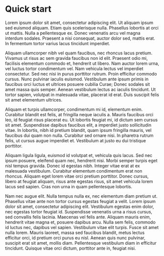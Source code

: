 # Quick start

Lorem ipsum dolor sit amet, consectetur adipiscing elit. Ut aliquam ipsum sed euismod aliquam. Etiam quis scelerisque nulla. Phasellus lobortis at orci ut mattis. Nulla a pellentesque ex. Donec venenatis arcu vel magna interdum sodales. Praesent a nisi consequat, auctor dolor sed, mattis erat. In fermentum tortor varius lacus tincidunt imperdiet.

Aliquam ullamcorper nibh vel quam faucibus, nec rhoncus lacus pretium. Vivamus ut risus ac sem gravida faucibus non id elit. Praesent odio mi, facilisis elementum commodo et, hendrerit ut libero. Nam auctor lorem urna, vel luctus tortor condimentum vel. Nam vehicula lectus vel imperdiet consectetur. Sed nec nisi in purus porttitor rutrum. Proin efficitur commodo cursus. Nunc pulvinar iaculis euismod. Vestibulum ante ipsum primis in faucibus orci luctus et ultrices posuere cubilia Curae; Donec sodales sit amet massa quis semper. Aenean vestibulum lectus ac iaculis tincidunt. Ut tortor sapien, volutpat in malesuada vitae, placerat id erat. Duis suscipit felis sit amet elementum ultrices.

Aliquam et turpis ullamcorper, condimentum mi id, elementum enim. Curabitur blandit est felis, at fringilla neque iaculis a. Mauris faucibus orci leo, id feugiat risus placerat eu. Ut lobortis feugiat mi, id dictum sem cursus sit amet. Suspendisse dapibus faucibus elit, a imperdiet justo sollicitudin vitae. In lobortis, nibh id pretium blandit, quam ipsum fringilla mauris, vel faucibus dui quam non nulla. Curabitur sed ornare nisi. In pharetra rutrum felis, ut cursus augue imperdiet et. Vestibulum at justo eu dui tristique porttitor.

Aliquam ligula ligula, euismod id volutpat et, vehicula quis lacus. Sed nec ipsum posuere, eleifend quam nec, hendrerit nisi. Morbi semper turpis eget nisl tempus gravida. Donec id egestas nibh. Integer vitae erat at ex malesuada vestibulum. Curabitur elementum condimentum erat non rhoncus. Aliquam eget lorem vitae orci pretium porttitor. Donec cursus, libero at feugiat aliquam, risus ante egestas risus, sit amet vehicula lorem lacus sed sapien. Cras non urna in quam pellentesque lobortis.

Nam nec augue elit. Nulla tempus nulla ex, nec elementum diam pretium ut. Phasellus vitae ante non tortor cursus egestas feugiat a velit. Lorem ipsum dolor sit amet, consectetur adipiscing elit. Vestibulum egestas enim dolor, nec egestas tortor feugiat id. Suspendisse venenatis urna a risus cursus, sed convallis felis lacinia. Maecenas vel felis ante. Aliquam mauris enim, hendrerit vitae magna et, posuere dapibus arcu. Nulla sem felis, commodo id luctus nec, dapibus vel sapien. Vestibulum vitae elit turpis. Fusce sit amet nulla lorem. Mauris laoreet, massa sed faucibus blandit, metus lectus efficitur orci, id pretium orci purus eu nisl. Aenean quis nunc pulvinar, suscipit erat sit amet, mollis diam. Pellentesque vestibulum diam in efficitur tincidunt. Quisque vitae orci dictum, porttitor ante in, feugiat nisi.